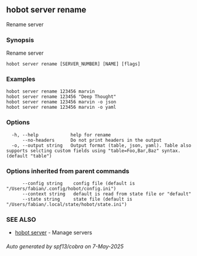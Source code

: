 ## hobot server rename

Rename server

### Synopsis

Rename server

```
hobot server rename [SERVER_NUMBER] [NAME] [flags]
```

### Examples

```
hobot server rename 123456 marvin
hobot server rename 123456 "Deep Thought"
hobot server rename 123456 marvin -o json
hobot server rename 123456 marvin -o yaml
```

### Options

```
  -h, --help            help for rename
      --no-headers      Do not print headers in the output
  -o, --output string   Output format (table, json, yaml). Table also supports selcting custom fields using "table=Foo,Bar,Baz" syntax. (default "table")
```

### Options inherited from parent commands

```
      --config string    config file (default is "/Users/fabian/.config/hobot/config.ini")
      --context string   default is read from state file or "default"
      --state string     state file (default is "/Users/fabian/.local/state/hobot/state.ini")
```

### SEE ALSO

* [hobot server](hobot_server.md)	 - Manage servers

###### Auto generated by spf13/cobra on 7-May-2025
